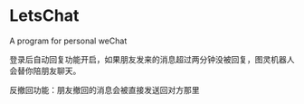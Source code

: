 # LetsChat
A program for personal weChat


登录后自动回复功能开启，如果朋友发来的消息超过两分钟没被回复，图灵机器人会替你陪朋友聊天。

反撤回功能：朋友撤回的消息会被直接发送回对方那里
